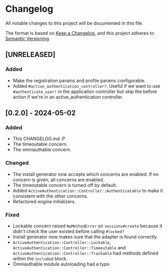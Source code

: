 # Changelog

All notable changes to this project will be documented in this file.

The format is based on [Keep a Changelog](https://keepachangelog.com/en/1.1.0/),
and this project adheres to [Semantic Versioning](https://semver.org/spec/v2.0.0.html).

## [UNRELEASED]

### Added

- Make the registration params and profile params configurable.
- Added `#active_authentication_controller?`. Useful if we want to use `#authenticate_user!` in the application controller but skip the before action if we're in an active_authentication controller.

## [0.2.0] - 2024-05-02

### Added

- This CHANGELOG.md :P
- The timeoutable concern.
- The omniauthable concern.

### Changed

- The install generator now accepts which concerns are enabled. If no concern is given, all concerns are enabled.
- The timeoutable concern is turned off by default.
- Added `ActiveAuthentication::Controller::Authenticatable` to make it consistent with the other concerns.
- Refactored engine initializers.

### Fixed

- Lockable concern raised `NoMethodError` on `sessions#create` because it didn't check the user existed before calling `#locked?`
- Install generator now makes sure that the adapter is found correctly.
- `ActiveAuthentication::Controller::Lockable`, `ActiveAuthentication::Controller::Timeoutable` and `ActiveAuthentication::Controller::Trackable` had methods defined within the `included` block.
- Omniauthable module autoloading had a typo
